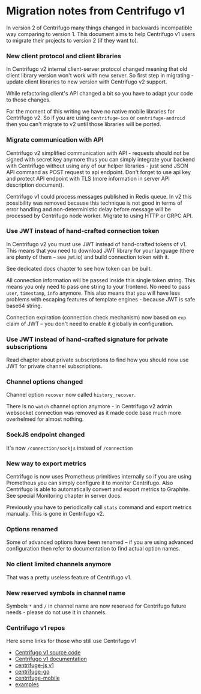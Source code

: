 # Migration notes from Centrifugo v1

In version 2 of Centrifugo many things changed in backwards incompatible way comparing to version 1. This document aims to help Centrifugo v1 users to migrate their projects to version 2 (if they want to).

### New client protocol and client libraries

In Centrifugo v2 internal client-server protocol changed meaning that old client library version won't work with new server. So first step in migrating - update client libraries to new version with Centrifugo v2 support.

While refactoring client's API changed a bit so you have to adapt your code to those changes.

For the moment of this writing we have no native mobile libraries for Centrifugo v2. So if you are using `centrifuge-ios` or `centrifuge-android` then you can't migrate to v2 until those libraries will be ported.

### Migrate communication with API

Centrifugo v2 simplified communication with API - requests should not be signed with secret key anymore thus you can simply integrate your backend with Centrifugo without using any of our helper libraries - just send JSON API command as POST request to api endpoint. Don't forget to use api key and protect API endpoint with TLS (more information in server API description document).

Centrifugo v1 could process messages published in Redis queue. In v2 this possibility was removed because this technique is not good in terms of error handling and non-deterministic delay before message will be processed by Centrifugo node worker. Migrate to using HTTP or GRPC API.

### Use JWT instead of hand-crafted connection token

In Centrifugo v2 you must use JWT instead of hand-crafted tokens of v1. This means that you need to download JWT library for your language (there are plenty of them – see jwt.io) and build connection token with it.

See dedicated docs chapter to see how token can be built. 

All connection information will be passed inside this single token string. This means you only need to pass one string to your frontend. No need to pass `user`, `timestamp`, `info` anymore. This also means that you will have less problems with escaping features of template engines - because JWT is safe base64 string.

Connection expiration (connection check mechanism) now based on `exp` claim of JWT – you don't need to enable it globally in configuration. 

### Use JWT instead of hand-crafted signature for private subscriptions

Read chapter about private subscriptions to find how you should now use JWT for private channel subscriptions.

### Channel options changed

Channel option `recover` now called `history_recover`.

There is no `watch` channel option anymore - in Centrifugo v2 admin websocket connection was removed as it made code base much more overhelmed for almost nothing. 

### SockJS endpoint changed

It's now `/connection/sockjs` instead of `/connection`

### New way to export metrics

Centrifugo is now uses Prometheus primitives internally so if you are using Prometheus you can simply configure it to monitor Centrifugo. Also Centrifugo is able to automatically convert and export metrics to Graphite. See special Monitoring chapter in server docs.

Previously you have to periodically call `stats` command and export metrics manually. This is gone in Centrifugo v2.

### Options renamed

Some of advanced options have been renamed – if you are using advanced configuration then refer to documentation to find actual option names.

### No client limited channels anymore

That was a pretty useless feature of Centrifugo v1.

### New reserved symbols in channel name

Symbols `*` and `/` in channel name are now reserved for Centrifugo future needs - please do not use it in channels.

### Centrifugo v1 repos

Here some links for those who still use Centrifugo v1

* [Centrifugo v1 source code](https://github.com/wetix/centrifugo/tree/v1)
* [Centrifugo v1 documentation](https://fzambia.gitbooks.io/centrifugal/content/)
* [centrifuge-js v1](https://github.com/centrifugal/centrifuge-js/tree/v1)
* [centrifuge-go](https://github.com/centrifugal/centrifuge-go/tree/v0.0.1)
* [centrifuge-mobile](https://github.com/centrifugal/centrifuge-mobile/tree/v0.0.1)
* [examples](https://github.com/centrifugal/examples/tree/ac45e31c7d94ce1d32b59f6e262ce1ec3f3f42f0)
